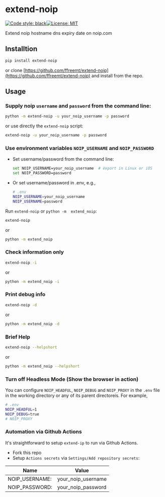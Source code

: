 # extend-noip
[![Code style: black](https://img.shields.io/badge/code%20style-black-000000.svg)](https://github.com/psf/black)[![License: MIT](https://img.shields.io/badge/License-MIT-yellow.svg)](https://opensource.org/licenses/MIT)

Extend noip hostname dns expiry date on noip.com

## Installtion

```bash
pip install extend-noip
```
or clone [https://github.com/ffreemt/extend-noip](https://github.com/ffreemt/extend-noip) and install from the repo.

## Usage
### Supply noip `username` and `password` from the command line:
```bash
python -m extend-noip -u your_noip_username -p password
```
or use directly the ``extend-noip`` script:
```bash
extend-noip -u your_noip_username -p password
```

### Use environment variables `NOIP_USERNAME` and `NOIP_PASSWORD`
*   Set username/password from the command line:
	```bash
	set NOIP_USERNAME=your_noip_username  # export in Linux or iOS
	set NOIP_PASSWORD=password
	```
*   Or set username/password  in .env, e.g.,
	```bash
	# .env
	NOIP_USERNAME=your_noip_username
	NOIP_USERNAME=password

Run `extend-noip` or `python -m  extend_noip`:

```bash
extend-noip
```

or

```bash
python -m extend_noip
```

### Check information only

```bash
extend-noip -i
```

or

```bash
python -m extend_noip -i
```

###  Print debug info

```bash
extend-noip -d
```

or

```bash
python -m extend_noip -d
```

### Brief Help

```bash
extend-noip --helpshort
```

or

```bash
python -m extend_noip --helpshort
```

### Turn off Headless Mode (Show the browser in action)

You can configure `NOIP_HEADFUL`, `NOIP_DEBUG` and `NOIP_PROXY` in the `.env` file in the working directory or any of its parent directoreis. For example,

```bash
# .env
NOIP_HEADFUL=1
NOIP_DEBUG=true
# NOIP_PROXY
```

### Automation via Github Actions

It's straightforward to setup `extend-ip` to run via Github Actions.
*   Fork this repo
*   Setup `Actions secrets` via `Settings/Add repository secrets`:

|Name | Value |
|--    | --    |
|NOIP_USERNAME:| your_noip_username|
|NOIP_PASSWORD:| your_noip_password |
